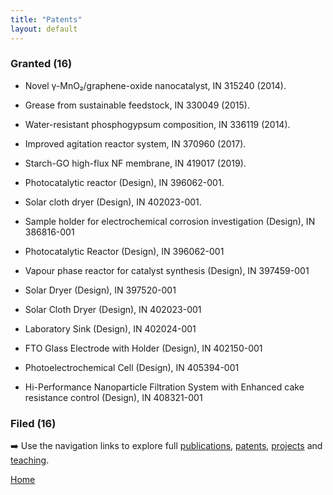 ```yaml
---             
title: "Patents"
layout: default
---
```


### Granted (16)

- Novel γ-MnO₂/graphene-oxide nanocatalyst, IN 315240 (2014).  
- Grease from sustainable feedstock, IN 330049 (2015).  
- Water-resistant phosphogypsum composition, IN 336119 (2014).  
- Improved agitation reactor system, IN 370960 (2017).  
- Starch-GO high-flux NF membrane, IN 419017 (2019).
  
- Photocatalytic reactor (Design), IN 396062-001.  
- Solar cloth dryer (Design), IN 402023-001.
- Sample holder for electrochemical corrosion investigation (Design), IN 386816-001
- Photocatalytic Reactor (Design), IN 396062-001
- Vapour phase reactor for catalyst synthesis (Design), IN 397459-001
- Solar Dryer (Design), IN 397520-001
- Solar Cloth Dryer (Design), IN 402023-001
- Laboratory Sink (Design), IN 402024-001
- FTO Glass Electrode with Holder (Design), IN 402150-001
- Photoelectrochemical Cell (Design), IN 405394-001
- Hi-Performance Nanoparticle Filtration System with Enhanced cake resistance control (Design), IN 408321-001

### Filed (16)


➡️ Use the navigation links to explore full [publications](./publications.md), [patents](./patents.md), [projects](./projects.md) and [teaching](./teaching.md).

[Home](./index.md)

